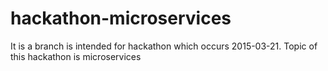 # hackathon-microservices
It is a branch is intended for hackathon which occurs 2015-03-21. Topic of this hackathon is microservices
